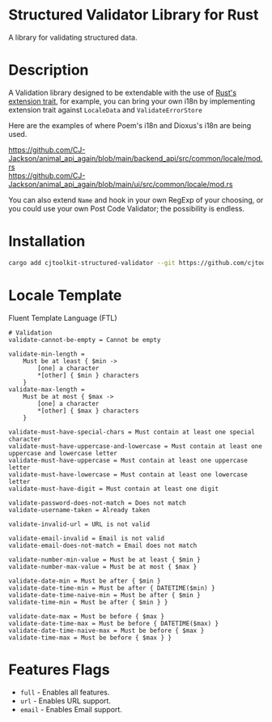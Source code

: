 # Structured Validator Library for Rust

A library for validating structured data.

# Description

A Validation library designed to be extendable with the use
of [Rust's extension trait](http://xion.io/post/code/rust-extension-traits.html),
for example, you can bring your own i18n by implementing extension trait against `LocaleData` and `ValidateErrorStore`

Here are the examples of where Poem's i18n and Dioxus's i18n are being used.

https://github.com/CJ-Jackson/animal_api_again/blob/main/backend_api/src/common/locale/mod.rs  
https://github.com/CJ-Jackson/animal_api_again/blob/main/ui/src/common/locale/mod.rs

You can also extend `Name` and hook in your own RegExp of your choosing, or you could use your
own Post Code Validator; the possibility is endless.

# Installation

```sh
cargo add cjtoolkit-structured-validator --git https://github.com/cjtoolkit/cjtoolkit-structured-validator
```

# Locale Template

Fluent Template Language (FTL)

```ftl
# Validation
validate-cannot-be-empty = Cannot be empty

validate-min-length =
    Must be at least { $min ->
        [one] a character
        *[other] { $min } characters
    }
validate-max-length =
    Must be at most { $max ->
        [one] a character
        *[other] { $max } characters
    }

validate-must-have-special-chars = Must contain at least one special character
validate-must-have-uppercase-and-lowercase = Must contain at least one uppercase and lowercase letter
validate-must-have-uppercase = Must contain at least one uppercase letter
validate-must-have-lowercase = Must contain at least one lowercase letter
validate-must-have-digit = Must contain at least one digit

validate-password-does-not-match = Does not match
validate-username-taken = Already taken

validate-invalid-url = URL is not valid

validate-email-invalid = Email is not valid
validate-email-does-not-match = Email does not match

validate-number-min-value = Must be at least { $min }
validate-number-max-value = Must be at most { $max }

validate-date-min = Must be after { $min }
validate-date-time-min = Must be after { DATETIME($min) }
validate-date-time-naive-min = Must be after { $min }
validate-time-min = Must be after { $min } }

validate-date-max = Must be before { $max }
validate-date-time-max = Must be before { DATETIME($max) }
validate-date-time-naive-max = Must be before { $max }
validate-time-max = Must be before { $max } }
```

# Features Flags

- `full` - Enables all features.
- `url` - Enables URL support.
- `email` - Enables Email support.